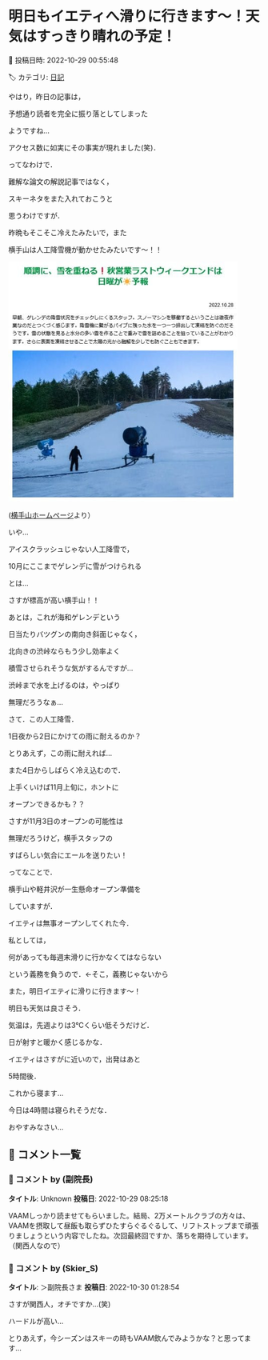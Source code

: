 # 明日もイエティへ滑りに行きます～！天気はすっきり晴れの予定！

📅 投稿日時: 2022-10-29 00:55:48

🏷️ カテゴリ: [日記](cc4b5682fb7b8b144980957a978653fb0.md)

やはり，昨日の記事は，


予想通り読者を完全に振り落としてしまった


ようですね…


アクセス数に如実にその事実が現れました(笑)．





ってなわけで．


難解な論文の解説記事ではなく，


スキーネタをまた入れておこうと


思うわけですが．





昨晩もそこそこ冷えたみたいで，また


横手山は人工降雪機が動かせたみたいです～！！




![7b8b68c9a7495618eabc77ef9ae91e12.jpg](images/7b8b68c9a7495618eabc77ef9ae91e12.jpg)




([横手山ホームページ](https://yokoteyama2307.com/news/18584/)より）


いや…


アイスクラッシュじゃない人工降雪で，


10月にここまでゲレンデに雪がつけられる


とは…


さすが標高が高い横手山！！





あとは，これが海和ゲレンデという


日当たりバツグンの南向き斜面じゃなく，


北向きの渋峠ならもう少し効率よく


積雪させられそうな気がするんですが…


渋峠まで水を上げるのは，やっぱり


無理だろうなぁ…





さて．この人工降雪．


1日夜から2日にかけての雨に耐えるのか？


とりあえず，この雨に耐えれば…


また4日からしばらく冷え込むので．


上手くいけば11月上旬に，ホントに


オープンできるかも？？


さすが11月3日のオープンの可能性は


無理だろうけど，横手スタッフの


すばらしい気合にエールを送りたい！





ってなことで．


横手山や軽井沢が一生懸命オープン準備を


していますが．


イエティは無事オープンしてくれた今．


私としては，


何があっても毎週末滑りに行かなくてはならない


という義務を負うので．←そこ，義務じゃないから





また，明日イエティに滑りに行きます～！





明日も天気は良さそう．


気温は，先週よりは3℃くらい低そうだけど．


日が射すと暖かく感じるかな．





イエティはさすがに近いので，出発はあと


5時間後．


これから寝ます…


今日は4時間は寝られそうだな．


おやすみなさい…

## 💬 コメント一覧

### 💬 コメント by (副院長)
**タイトル**: Unknown
**投稿日**: 2022-10-29 08:25:18

VAAMしっかり読ませてもらいました。結局、2万メートルクラブの方々は、VAAMを摂取して昼飯も取らずひたすらぐるぐるして、リフトストップまで頑張りましょうという内容でしたね。次回最終回ですか、落ちを期待しています。（関西人なので）

### 💬 コメント by (Skier_S)
**タイトル**: ＞副院長さま
**投稿日**: 2022-10-30 01:28:54

さすが関西人，オチですか…(笑)

ハードルが高い…

とりあえず，今シーズンはスキーの時もVAAM飲んでみようかな？と思ってます…

